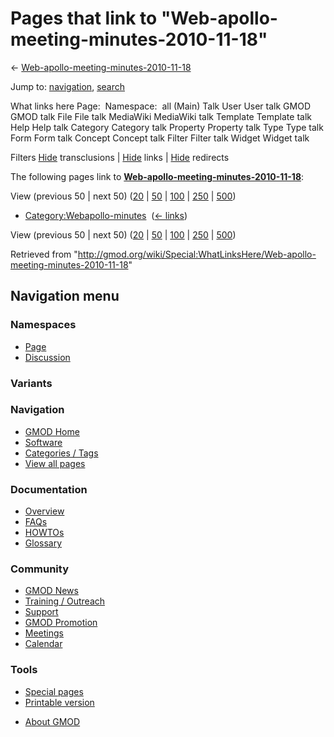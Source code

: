 <div id="mw-page-base" class="noprint">

</div>

<div id="mw-head-base" class="noprint">

</div>

<div id="content" class="mw-body" role="main">

<span id="top"></span>

<div id="mw-js-message" style="display:none;">

</div>



# <span dir="auto">Pages that link to "Web-apollo-meeting-minutes-2010-11-18"</span>

<div id="bodyContent">

<div id="contentSub">

←
[Web-apollo-meeting-minutes-2010-11-18](/wiki/Web-apollo-meeting-minutes-2010-11-18 "Web-apollo-meeting-minutes-2010-11-18")

</div>

<div id="jump-to-nav" class="mw-jump">

Jump to: [navigation](#mw-navigation), [search](#p-search)

</div>

<div id="mw-content-text">

What links here Page:  Namespace:  all (Main) Talk User User talk GMOD
GMOD talk File File talk MediaWiki MediaWiki talk Template Template talk
Help Help talk Category Category talk Property Property talk Type Type
talk Form Form talk Concept Concept talk Filter Filter talk Widget
Widget talk

Filters
[Hide](/mediawiki/index.php?title=Special:WhatLinksHere/Web-apollo-meeting-minutes-2010-11-18&hidetrans=1 "Special:WhatLinksHere/Web-apollo-meeting-minutes-2010-11-18")
transclusions \|
[Hide](/mediawiki/index.php?title=Special:WhatLinksHere/Web-apollo-meeting-minutes-2010-11-18&hidelinks=1 "Special:WhatLinksHere/Web-apollo-meeting-minutes-2010-11-18")
links \|
[Hide](/mediawiki/index.php?title=Special:WhatLinksHere/Web-apollo-meeting-minutes-2010-11-18&hideredirs=1 "Special:WhatLinksHere/Web-apollo-meeting-minutes-2010-11-18")
redirects

The following pages link to
**[Web-apollo-meeting-minutes-2010-11-18](/wiki/Web-apollo-meeting-minutes-2010-11-18 "Web-apollo-meeting-minutes-2010-11-18")**:

View (previous 50 \| next 50)
([20](/mediawiki/index.php?title=Special:WhatLinksHere/Web-apollo-meeting-minutes-2010-11-18&limit=20 "Special:WhatLinksHere/Web-apollo-meeting-minutes-2010-11-18")
\|
[50](/mediawiki/index.php?title=Special:WhatLinksHere/Web-apollo-meeting-minutes-2010-11-18&limit=50 "Special:WhatLinksHere/Web-apollo-meeting-minutes-2010-11-18")
\|
[100](/mediawiki/index.php?title=Special:WhatLinksHere/Web-apollo-meeting-minutes-2010-11-18&limit=100 "Special:WhatLinksHere/Web-apollo-meeting-minutes-2010-11-18")
\|
[250](/mediawiki/index.php?title=Special:WhatLinksHere/Web-apollo-meeting-minutes-2010-11-18&limit=250 "Special:WhatLinksHere/Web-apollo-meeting-minutes-2010-11-18")
\|
[500](/mediawiki/index.php?title=Special:WhatLinksHere/Web-apollo-meeting-minutes-2010-11-18&limit=500 "Special:WhatLinksHere/Web-apollo-meeting-minutes-2010-11-18"))

- [Category:Webapollo-minutes](/wiki/Category:Webapollo-minutes "Category:Webapollo-minutes")
  ‎ <span class="mw-whatlinkshere-tools">([←
  links](/mediawiki/index.php?title=Special:WhatLinksHere&target=Category%3AWebapollo-minutes "Special:WhatLinksHere"))</span>

View (previous 50 \| next 50)
([20](/mediawiki/index.php?title=Special:WhatLinksHere/Web-apollo-meeting-minutes-2010-11-18&limit=20 "Special:WhatLinksHere/Web-apollo-meeting-minutes-2010-11-18")
\|
[50](/mediawiki/index.php?title=Special:WhatLinksHere/Web-apollo-meeting-minutes-2010-11-18&limit=50 "Special:WhatLinksHere/Web-apollo-meeting-minutes-2010-11-18")
\|
[100](/mediawiki/index.php?title=Special:WhatLinksHere/Web-apollo-meeting-minutes-2010-11-18&limit=100 "Special:WhatLinksHere/Web-apollo-meeting-minutes-2010-11-18")
\|
[250](/mediawiki/index.php?title=Special:WhatLinksHere/Web-apollo-meeting-minutes-2010-11-18&limit=250 "Special:WhatLinksHere/Web-apollo-meeting-minutes-2010-11-18")
\|
[500](/mediawiki/index.php?title=Special:WhatLinksHere/Web-apollo-meeting-minutes-2010-11-18&limit=500 "Special:WhatLinksHere/Web-apollo-meeting-minutes-2010-11-18"))

</div>

<div class="printfooter">

Retrieved from
"<http://gmod.org/wiki/Special:WhatLinksHere/Web-apollo-meeting-minutes-2010-11-18>"

</div>

<div id="catlinks" class="catlinks catlinks-allhidden">

</div>

<div class="visualClear">

</div>

</div>

</div>

<div id="mw-navigation">

## Navigation menu

<div id="mw-head">



<div id="left-navigation">

<div id="p-namespaces" class="vectorTabs" role="navigation"
aria-labelledby="p-namespaces-label">

### Namespaces

- <span id="ca-nstab-main"><a href="/wiki/Web-apollo-meeting-minutes-2010-11-18" accesskey="c"
  title="View the content page [c]">Page</a></span>
- <span id="ca-talk"><a
  href="/mediawiki/index.php?title=Talk:Web-apollo-meeting-minutes-2010-11-18&amp;action=edit&amp;redlink=1"
  accesskey="t"
  title="Discussion about the content page [t]">Discussion</a></span>

</div>

<div id="p-variants" class="vectorMenu emptyPortlet" role="navigation"
aria-labelledby="p-variants-label">

### 

### Variants[](#)

<div class="menu">

</div>

</div>

</div>

<div id="right-navigation">





</div>



</div>

</div>

</div>

<div id="mw-panel">

<div id="p-logo" role="banner">

<a href="/wiki/Main_Page"
style="background-image: url(http://gmod.org/images/GMOD-cogs.png);"
title="Visit the main page"></a>

</div>

<div id="p-Navigation" class="portal" role="navigation"
aria-labelledby="p-Navigation-label">

### Navigation

<div class="body">

- <span id="n-GMOD-Home">[GMOD Home](/wiki/Main_Page)</span>
- <span id="n-Software">[Software](/wiki/GMOD_Components)</span>
- <span id="n-Categories-.2F-Tags">[Categories /
  Tags](/wiki/Categories)</span>
- <span id="n-View-all-pages">[View all
  pages](/wiki/Special:AllPages)</span>

</div>

</div>

<div id="p-Documentation" class="portal" role="navigation"
aria-labelledby="p-Documentation-label">

### Documentation

<div class="body">

- <span id="n-Overview">[Overview](/wiki/Overview)</span>
- <span id="n-FAQs">[FAQs](/wiki/Category:FAQ)</span>
- <span id="n-HOWTOs">[HOWTOs](/wiki/Category:HOWTO)</span>
- <span id="n-Glossary">[Glossary](/wiki/Glossary)</span>

</div>

</div>

<div id="p-Community" class="portal" role="navigation"
aria-labelledby="p-Community-label">

### Community

<div class="body">

- <span id="n-GMOD-News">[GMOD News](/wiki/GMOD_News)</span>
- <span id="n-Training-.2F-Outreach">[Training /
  Outreach](/wiki/Training_and_Outreach)</span>
- <span id="n-Support">[Support](/wiki/Support)</span>
- <span id="n-GMOD-Promotion">[GMOD
  Promotion](/wiki/GMOD_Promotion)</span>
- <span id="n-Meetings">[Meetings](/wiki/Meetings)</span>
- <span id="n-Calendar">[Calendar](/wiki/Calendar)</span>

</div>

</div>

<div id="p-tb" class="portal" role="navigation"
aria-labelledby="p-tb-label">

### Tools

<div class="body">

- <span id="t-specialpages"><a href="/wiki/Special:SpecialPages" accesskey="q"
  title="A list of all special pages [q]">Special pages</a></span>
- <span id="t-print"><a
  href="/mediawiki/index.php?title=Special:WhatLinksHere/Web-apollo-meeting-minutes-2010-11-18&amp;printable=yes"
  rel="alternate" accesskey="p"
  title="Printable version of this page [p]">Printable version</a></span>

</div>

</div>

</div>

</div>

<div id="footer" role="contentinfo">

- <span id="footer-places-about">[About
  GMOD](/wiki/GMOD:About "GMOD:About")</span>

<!-- -->






</div>
